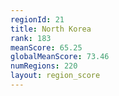 ```yaml
---
regionId: 21
title: North Korea
rank: 183
meanScore: 65.25
globalMeanScore: 73.46
numRegions: 220
layout: region_score
---
```

